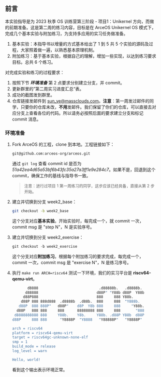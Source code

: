 ## 前言



本实验指导是为 2023 秋季 OS 训练营第三阶段 - 项目1：Unikernel 方向，而做的前期准备。这是第二周的练习内容，目标是在 ArceOS Unikernel OS 模式下，完成几个基本实验与附加练习，为支持多应用的实习任务做准备。

1. 基本实验：本指导书以增量的方式基本给出了 1 到 5 共 5 个实验的源码及过程，大家照着做一遍，以熟悉基本原理机制。
2. 附加练习：基于基本实验，根据自己的理解，增加一些实现，以达到练习要求目标。总共 6 个练习。

对完成实验和练习的过程要求：

1. 按照下节 ***环境准备*** 第 2 点要求分别建立分支，并 commit。
2. 更新群里的”第二周实习进度汇总“表。
3. 成功的截图发到群里。
4. 仓库链接发邮件到 sun_ye@massclouds.com。**注意**：第一周发过邮件的同学，只要你的仓库未改，**不用**发邮件。我们保留了你们的仓库，可以直接去对应分支上查看各位的代码。所以请务必按照后面的要求建立分支和标记 commit 消息。



### 环境准备

1. Fork ArceOS 的工程，clone 到本地。工程链接如下：

   ```sh
   git@github.com:arceos-org/arceos.git
   ```

   通过 `git log` 查看 commit id 是否为 *51a42ea4d65a53bf6b43fc35a27a3ff1e9e284c7*。如果不是，回退到这个 commit，确保工作的基线与指导书一致。

   > <font size=2>注意：进行过项目 1 第一周练习的同学，这步应该已经具备，直接从第 2 步开始。</font>

2. 建立并切换到分支 week2_base：

   ```sh
   git checkout -b week2_base
   ```

   这个分支对应**基本实验**。开始实验时，每完成一个，就 commit  一次，commit msg 是 "step N"，N 是实验序号。

3. 建立并切换到分支 week2_exercise：

   ```rust
   git checkout -b week2_exercise
   ```

   这个分支对应**附加练习**。根据每个附加练习的要求完成，每完成一个，commit 一次，commit msg 是 "exercise N"，N 是练习序号。

4. 执行 `make run ARCH=riscv64` 测试一下环境，我们的实习平台是 **riscv64-qemu-virt**。

   ```sh
          d8888                            .d88888b.   .d8888b.
         d88888                           d88P" "Y88b d88P  Y88b
        d88P888                           888     888 Y88b.
       d88P 888 888d888  .d8888b  .d88b.  888     888  "Y888b.
      d88P  888 888P"   d88P"    d8P  Y8b 888     888     "Y88b.
     d88P   888 888     888      88888888 888     888       "888
    d8888888888 888     Y88b.    Y8b.     Y88b. .d88P Y88b  d88P
   d88P     888 888      "Y8888P  "Y8888   "Y88888P"   "Y8888P"
   
   arch = riscv64
   platform = riscv64-qemu-virt
   target = riscv64gc-unknown-none-elf
   smp = 1
   build_mode = release
   log_level = warn
   
   Hello, world!
   ```

   看到这个输出表示环境正常。
